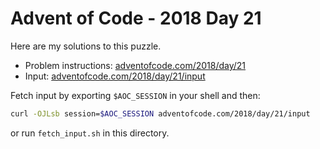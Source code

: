 # Advent of Code - 2018 Day 21
Here are my solutions to this puzzle.

* Problem instructions: [adventofcode.com/2018/day/21](https://adventofcode.com/2018/day/21)
* Input: [adventofcode.com/2018/day/21/input](https://adventofcode.com/2018/day/21/input)

Fetch input by exporting `$AOC_SESSION` in your shell and then:
```bash
curl -OJLsb session=$AOC_SESSION adventofcode.com/2018/day/21/input
```

or run `fetch_input.sh` in this directory.
